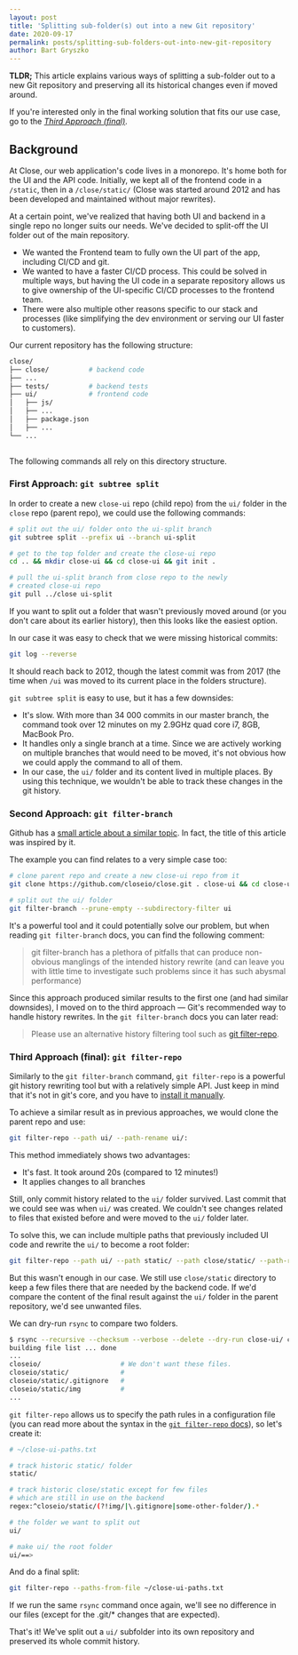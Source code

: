 ```yaml
---
layout: post
title: 'Splitting sub-folder(s) out into a new Git repository'
date: 2020-09-17
permalink: posts/splitting-sub-folders-out-into-new-git-repository
author: Bart Gryszko
---
```


**TLDR;** This article explains various ways of splitting a sub-folder out to a new Git repository and preserving all its historical changes even if moved around. 

If you're interested only in the final working solution that fits our use case, go to the *[Third Approach (final)](#third-approach-final)*.

## Background

At Close, our web application's code lives in a monorepo. It's home both for the UI and the API code. Initially, we kept all of the frontend code in a `/static`, then in a `/close/static/` (Close was started around 2012 and has been developed and maintained without major rewrites).

At a certain point, we've realized that having both UI and backend in a single repo no longer suits our needs. We've decided to split-off the UI folder out of the main repository.

- We wanted the Frontend team to fully own the UI part of the app, including CI/CD and git.
- We wanted to have a faster CI/CD process. This could be solved in multiple ways, but having the UI code in a separate repository allows us to give ownership of the UI-specific CI/CD processes to the frontend team.
- There were also multiple other reasons specific to our stack and processes (like simplifying the dev environment or serving our UI faster to customers).

Our current repository has the following structure:
```bash
close/
├── close/          # backend code
├── ...
├── tests/          # backend tests
├── ui/             # frontend code
│   ├── js/
│   ├── ...
│   ├── package.json
│   ├── ...
└── ...
    
```

The following commands all rely on this directory structure.

### First Approach: `git subtree split`

In order to create a new `close-ui` repo (child repo) from the `ui/` folder in the `close` repo (parent repo), we could use the following commands:

```sh
# split out the ui/ folder onto the ui-split branch
git subtree split --prefix ui --branch ui-split

# get to the top folder and create the close-ui repo
cd .. && mkdir close-ui && cd close-ui && git init .

# pull the ui-split branch from close repo to the newly
# created close-ui repo
git pull ../close ui-split
```

If you want to split out a folder that wasn't previously moved around (or you don't care about its earlier history), then this looks like the easiest option.

In our case it was easy to check that we were missing historical commits:
```sh
git log --reverse
``` 
It should reach back to 2012, though the latest commit was from 2017 (the time when `/ui` was moved to its current place in the folders structure).

`git subtree split` is easy to use, but it has a few downsides:
- It's slow. With more than 34 000 commits in our master branch, the command took over 12 minutes on my 2.9GHz quad core i7, 8GB, MacBook Pro.
- It handles only a single branch at a time. Since we are actively working on multiple branches that would need to be moved, it's not obvious how we could apply the command to all of them.
- In our case, the `ui/` folder and its content lived in multiple places. By using this technique, we wouldn't be able to track these changes in the git history.

### Second Approach: `git filter-branch`

Github has a 
[small article about a similar topic](https://docs.github.com/en/github/using-git/splitting-a-subfolder-out-into-a-new-repository). In fact, the title of this article was inspired by it.

The example you can find relates to a very simple case too:

```sh
# clone parent repo and create a new close-ui repo from it
git clone https://github.com/closeio/close.git . close-ui && cd close-ui

# split out the ui/ folder
git filter-branch --prune-empty --subdirectory-filter ui 
```

It's a powerful tool and it could potentially solve our problem, but when reading `git filter-branch` docs, you can find the following comment:
> git filter-branch has a plethora of pitfalls that can produce non-obvious manglings of the intended history rewrite (and can leave you with little time to investigate such problems since it has such abysmal performance) 

Since this approach produced similar results to the first one (and had similar downsides), I moved on to the third approach — Git's recommended way to handle history rewrites. In the `git filter-branch` docs you can later read:

> Please use an alternative history filtering tool such as [git filter-repo](https://github.com/newren/git-filter-repo/). 

### <a name="third-approach-final"></a> Third Approach (final): `git filter-repo`

Similarly to the `git filter-branch` command, `git filter-repo` is a powerful git history rewriting tool but with a relatively simple API. Just keep in mind that it's not in git's core, and you have to [install it manually](https://github.com/newren/git-filter-repo#how-do-i-install-it).

To achieve a similar result as in previous approaches, we would clone the parent repo and use:
```sh
git filter-repo --path ui/ --path-rename ui/:
```

This method immediately shows two advantages:
- It's fast. It took around 20s (compared to 12 minutes!)
- It applies changes to all branches

Still, only commit history related to the `ui/` folder survived. Last commit that we could see was when `ui/` was created. We couldn't see changes related to files that existed before and were moved to the `ui/` folder later.

To solve this, we can include multiple paths that previously included UI code and rewrite the `ui/` to become a root folder:
```sh
git filter-repo --path ui/ --path static/ --path close/static/ --path-rename ui/:
```

But this wasn't enough in our case. We still use `close/static` directory to keep a few files there that are needed by the backend code. If we'd compare the content of the final result against the `ui/` folder in the parent repository, we'd see unwanted files. 

We can dry-run `rsync` to compare two folders.

```sh
$ rsync --recursive --checksum --verbose --delete --dry-run close-ui/ close/ui
building file list ... done
...  
closeio/                    # We don't want these files.
closeio/static/             #
closeio/static/.gitignore   #
closeio/static/img          #
...
```

`git filter-repo` allows us to specify the path rules in a configuration file (you can read more about the syntax in the [`git filter-repo` docs](https://github.com/newren/git-filter-repo/blob/b1606ba8ac8393d704ba41319c0bba3e334f3341/Documentation/git-filter-repo.txt#L716-L745)), so let's create it:
```sh
# ~/close-ui-paths.txt

# track historic static/ folder
static/

# track historic close/static except for few files
# which are still in use on the backend
regex:^closeio/static/(?!img/|\.gitignore|some-other-folder/).*

# the folder we want to split out
ui/

# make ui/ the root folder
ui/==>
```

And do a final split:

```sh
git filter-repo --paths-from-file ~/close-ui-paths.txt
```

If we run the same `rsync` command once again, we'll see no difference in our files (except for the .git/* changes that are expected).

That's it! We've split out a `ui/` subfolder into its own repository and preserved its whole commit history.
